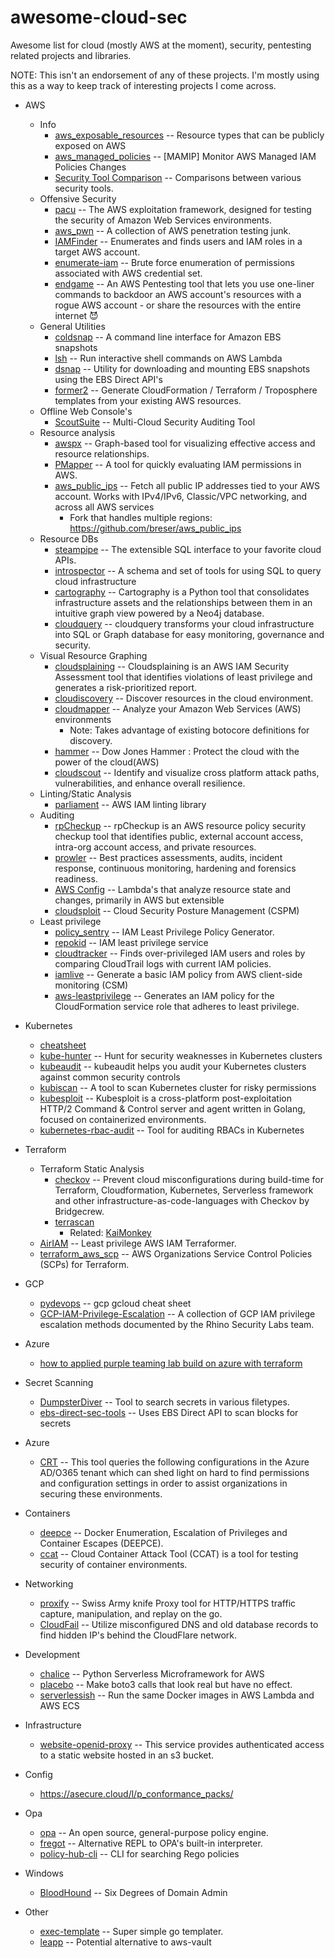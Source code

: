 # awesome-cloud-sec
Awesome list for cloud (mostly AWS at the moment), security, pentesting related projects and libraries.

NOTE: This isn't an endorsement of any of these projects. I'm mostly using this as a way to keep track of interesting projects I come across.


* AWS
  * Info
    * [aws_exposable_resources](https://github.com/SummitRoute/aws_exposable_resources) -- Resource types that can be publicly exposed on AWS
    * [aws_managed_policies](https://github.com/z0ph/aws_managed_policies) -- [MAMIP] Monitor AWS Managed IAM Policies Changes
    * [Security Tool Comparison](https://summitroute.github.io/aws_research/security_tool_comparison.html) -- Comparisons between various security tools.
  * Offensive Security
    * [pacu](https://github.com/RhinoSecurityLabs/pacu) -- The AWS exploitation framework, designed for testing the security of Amazon Web Services environments.
    * [aws_pwn](https://github.com/dagrz/aws_pwn) -- A collection of AWS penetration testing junk.
    * [IAMFinder](https://github.com/prisma-cloud/IAMFinder) -- Enumerates and finds users and IAM roles in a target AWS account.
    * [enumerate-iam](https://github.com/andresriancho/enumerate-iam) -- Brute force enumeration of permissions associated with AWS credential set.
    * [endgame](https://github.com/brandongalbraith/endgame) -- An AWS Pentesting tool that lets you use one-liner commands to backdoor an AWS account's resources with a rogue AWS account - or share the resources with the entire internet 😈
  * General Utilities
    * [coldsnap](https://github.com/awslabs/coldsnap) -- A command line interface for Amazon EBS snapshots
    * [lsh](https://github.com/tobilg/lsh) -- Run interactive shell commands on AWS Lambda
    * [dsnap](https://github.com/RhinoSecurityLabs/dsnap) -- Utility for downloading and mounting EBS snapshots using the EBS Direct API's
    * [former2](https://github.com/iann0036/former2) -- Generate CloudFormation / Terraform / Troposphere templates from your existing AWS resources.
  * Offline Web Console's
    * [ScoutSuite](https://github.com/nccgroup/ScoutSuite) -- Multi-Cloud Security Auditing Tool
  * Resource analysis
    * [awspx](https://github.com/FSecureLABS/awspx) -- Graph-based tool for visualizing effective access and resource relationships.    
    * [PMapper](https://github.com/nccgroup/PMapper) -- A tool for quickly evaluating IAM permissions in AWS.
    * [aws_public_ips](https://github.com/arkadiyt/aws_public_ips) -- Fetch all public IP addresses tied to your AWS account. Works with IPv4/IPv6, Classic/VPC networking, and across all AWS services
      * Fork that handles multiple regions: https://github.com/breser/aws_public_ips
  * Resource DBs
    * [steampipe](https://steampipe.io/) -- The extensible SQL interface to your favorite cloud APIs.
    * [introspector](https://github.com/goldfiglabs/introspector) -- A schema and set of tools for using SQL to query cloud infrastructure
    * [cartography](https://github.com/lyft/cartography) -- Cartography is a Python tool that consolidates infrastructure assets and the relationships between them in an intuitive graph view powered by a Neo4j database.
    * [cloudquery](https://github.com/cloudquery/cloudquery) -- cloudquery transforms your cloud infrastructure into SQL or Graph database for easy monitoring, governance and security.
  * Visual Resource Graphing
    * [cloudsplaining](https://github.com/salesforce/cloudsplaining) -- Cloudsplaining is an AWS IAM Security Assessment tool that identifies violations of least privilege and generates a risk-prioritized report.
    * [cloudiscovery](https://github.com/Cloud-Architects/cloudiscovery) -- Discover resources in the cloud environment.
    * [cloudmapper](https://github.com/duo-labs/cloudmapper) -- Analyze your Amazon Web Services (AWS) environments
      * Note: Takes advantage of existing botocore definitions for discovery.
    * [hammer](https://github.com/dowjones/hammer) -- Dow Jones Hammer : Protect the cloud with the power of the cloud(AWS)
    * [cloudscout](https://github.com/SygniaLabs/security-cloud-scout) -- Identify and visualize cross platform attack paths, vulnerabilities, and enhance overall resilience.
  * Linting/Static Analysis
      * [parliament](https://github.com/duo-labs/parliament) -- AWS IAM linting library
  * Auditing
    * [rpCheckup](https://github.com/goldfiglabs/rpCheckup) -- rpCheckup is an AWS resource policy security checkup tool that identifies public, external account access, intra-org account access, and private resources.
    * [prowler](https://github.com/toniblyx/prowler) -- Best practices assessments, audits, incident response, continuous monitoring, hardening and forensics readiness.
    * [AWS Config](https://aws.amazon.com/config/) -- Lambda's that analyze resource state and changes, primarily in AWS but extensible
    * [cloudsploit](https://github.com/aquasecurity/cloudsploit) -- Cloud Security Posture Management (CSPM)
  * Least privilege
    * [policy_sentry](https://github.com/salesforce/policy_sentry) -- IAM Least Privilege Policy Generator.
    * [repokid](https://github.com/Netflix/repokid) -- IAM least privilege service
    * [cloudtracker](https://github.com/duo-labs/cloudtracker) -- Finds over-privileged IAM users and roles by comparing CloudTrail logs with current IAM policies.
    * [iamlive](https://github.com/iann0036/iamlive) -- Generate a basic IAM policy from AWS client-side monitoring (CSM)
    * [aws-leastprivilege](https://github.com/iann0036/aws-leastprivilege) -- Generates an IAM policy for the CloudFormation service role that adheres to least privilege.

* Kubernetes
  * [cheatsheet](https://kubernetes.io/docs/reference/kubectl/cheatsheet/)
  * [kube-hunter](https://github.com/aquasecurity/kube-hunter) -- Hunt for security weaknesses in Kubernetes clusters
  * [kubeaudit](https://github.com/Shopify/kubeaudit) -- kubeaudit helps you audit your Kubernetes clusters against common security controls
  * [kubiscan](https://github.com/cyberark/KubiScan) -- A tool to scan Kubernetes cluster for risky permissions
  * [kubesploit](https://github.com/cyberark/kubesploit) -- Kubesploit is a cross-platform post-exploitation HTTP/2 Command & Control server and agent written in Golang, focused on containerized environments.
  * [kubernetes-rbac-audit](https://github.com/cyberark/kubernetes-rbac-audit) -- Tool for auditing RBACs in Kubernetes

* Terraform
  * Terraform Static Analysis
    * [checkov](https://github.com/bridgecrewio/checkov) -- Prevent cloud misconfigurations during build-time for Terraform, Cloudformation, Kubernetes, Serverless framework and other infrastructure-as-code-languages with Checkov by Bridgecrew.
    * [terrascan](https://github.com/accurics/terrascan)
      * Related: [KaiMonkey](https://github.com/accurics/KaiMonkey)  
  * [AirIAM](https://github.com/bridgecrewio/AirIAM) -- Least privilege AWS IAM Terraformer.
  * [terraform_aws_scp](https://github.com/ScaleSec/terraform_aws_scp) -- AWS Organizations Service Control Policies (SCPs) for Terraform.
  

* GCP
  * [pydevops](https://gist.github.com/pydevops/cffbd3c694d599c6ca18342d3625af97) -- gcp gcloud cheat sheet
  * [GCP-IAM-Privilege-Escalation](https://github.com/RhinoSecurityLabs/GCP-IAM-Privilege-Escalation) -- A collection of GCP IAM privilege escalation methods documented by the Rhino Security Labs team.

* Azure
  * [how to applied purple teaming lab build on azure with terraform](https://www.blackhillsinfosec.com/how-to-applied-purple-teaming-lab-build-on-azure-with-terraform/)

* Secret Scanning
  * [DumpsterDiver](https://github.com/securing/DumpsterDiver) -- Tool to search secrets in various filetypes.
  * [ebs-direct-sec-tools](https://github.com/crypsisgroup/ebs-direct-sec-tools) -- Uses EBS Direct API to scan blocks for secrets

 * Azure
   * [CRT](https://github.com/CrowdStrike/CRT) -- This tool queries the following configurations in the Azure AD/O365 tenant which can shed light on hard to find permissions and configuration settings in order to assist organizations in securing these environments.

 * Containers
   * [deepce](https://github.com/stealthcopter/deepce/) -- Docker Enumeration, Escalation of Privileges and Container Escapes (DEEPCE).
   * [ccat](https://github.com/RhinoSecurityLabs/ccat) -- Cloud Container Attack Tool (CCAT) is a tool for testing security of container environments.

 * Networking
   * [proxify](https://github.com/projectdiscovery/proxify) -- Swiss Army knife Proxy tool for HTTP/HTTPS traffic capture, manipulation, and replay on the go.
   * [CloudFail](https://github.com/m0rtem/CloudFail) -- Utilize misconfigured DNS and old database records to find hidden IP's behind the CloudFlare network.

 * Development
   * [chalice](https://github.com/aws/chalice) -- Python Serverless Microframework for AWS
   * [placebo](https://github.com/garnaat/placebo) -- Make boto3 calls that look real but have no effect.
   * [serverlessish](https://github.com/glassechidna/serverlessish) -- Run the same Docker images in AWS Lambda and AWS ECS

 * Infrastructure
   * [website-openid-proxy](https://github.com/wolfeidau/website-openid-proxy) -- This service provides authenticated access to a static website hosted in an s3 bucket.

 * Config
   * https://asecure.cloud/l/p_conformance_packs/


 * Opa
   * [opa](https://github.com/open-policy-agent/opa) -- An open source, general-purpose policy engine.
   * [fregot](https://github.com/fugue/fregot) -- Alternative REPL to OPA's built-in interpreter.
   * [policy-hub-cli](https://github.com/policy-hub/policy-hub-cli) -- CLI for searching Rego policies

* Windows
   * [BloodHound](https://github.com/BloodHoundAD/BloodHound) -- Six Degrees of Domain Admin

 * Other
   * [exec-template](https://github.com/groob/exec-template) -- Super simple go templater.
   * [leapp](https://github.com/Noovolari/leapp) -- Potential alternative to aws-vault


